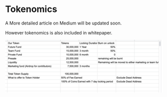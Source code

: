 # Tokenomics

A More detailed article on Medium will be updated soon.

However tokenomics is also included in whitepaper.

![](.gitbook/assets/screenshot-2021-10-06-at-7.23.18-pm.png)

